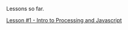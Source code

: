Lessons so far.

[Lesson #1 - Intro to Processing and Javascript](https://github.com/stuff2oh/stuff2oh.github.io/blob/main/processing/ProcessingIntro.pdf)
